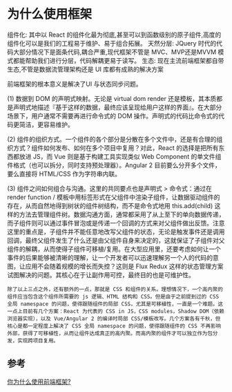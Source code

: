 # 为什么使用框架

组件化: 其中以 React 的组件化最为彻底,甚至可以到函数级别的原子组件,高度的组件化可以是我们的工程易于维护、易于组合拓展。
天然分层: JQuery 时代的代码大部分情况下是面条代码,耦合严重,现代框架不管是 MVC、MVP还是MVVM 模式都能帮助我们进行分层，代码解耦更易于读写。
生态: 现在主流前端框架都自带生态,不管是数据流管理架构还是 UI 库都有成熟的解决方案

前端框架的根本意义是解决了UI 与状态同步问题。

(1) 数据到 DOM 的声明式映射。无论是 virtual dom render 还是模板，其本质都是声明式地描述『基于这样的数据，最终应该呈现给用户这样的界面』。在大部分场景下，用户通常不需要再进行命令式的 DOM 操作。声明式的代码比命令式的代码更简洁，更容易维护。

(2) 组件的组织方式。一个组件的各个部分是分散在多个文件中，还是有合理的组织方式？组件如何发布、如何在多个项目中复用？对此，React 的选择是把所有东西都放进 JS，而 Vue 则是基于构建工具实现类似 Web Component 的单文件组件格式（也可以拆分，同时支持预处理器）。Angular 2 目前要么分开多个文件，要么直接将 HTML/CSS 作为字符串内联。

(3) 组件之间如何组合与沟通。这里的共同要点也是声明式 > 命令式：通过在 render function / 模板中用标签形式在父组件中渲染子组件，让数据驱动组件的存在，从而自然地得到树状的组件树结构，而不是命令式地用 this.add(child) 这样的方法去管理组件树。数据沟通方面，通常都采用了从上至下的单向数据传递，而子组件则可以通过事件冒泡或是传递一个回调的方式来对父组件做出反馈。注意这里的重点是，子组件并不能任意地改写父组件的状态，无论是触发事件还是调用回调，最终父组件发生了什么还是由父组件自身来决定的，这就保证了子组件对父组件的解耦，从而使得子组件可移植/复用。在大型应用里，还要考虑如何让一个事件的后果能够被清晰的理解，让一个开发者可以迅速理解另一个人的代码的意图，让应用不会随着规模的增长而失控？这则是 Flux Redux 这样的状态管理方案试图解决的问题。其核心在于让副作用可控，最终目的也是可维护性。

    除了以上三点之外，还有额外的一点，那就是 CSS 和组件的关系。理想情况下，一个高内聚的组件应当包含这个组件所需要的 js 逻辑、HTML 结构和 CSS。但是由于之前提到过的 CSS 全局 namespace 的问题，使得跟随组件的局部 CSS，尤其是可移植性，一直是一个难题。这一点上目前有几个方案：React 为代表的 CSS in JS，CSS modules，Shadow DOM（依赖浏览器实现），以及 Vue/Angular 2 的编译时局部 CSS/模板改写。几个方案各有千秋，但核心是都一定程度上解决了 CSS 全局 namespace 的问题，使得跟随组件的 CSS 不再影响外部，获得了可移植性，从而让组件达成真正的高内聚。而高内聚的组件才可以独立作为包分发，实现跨项目复用。

## 参考

[你为什么使用前端框架?](https://juejin.im/post/5b16c0415188257d42153bac)
